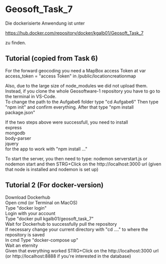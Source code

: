 # Geosoft_Task_7

Die dockerisierte Anwendung ist unter

https://hub.docker.com/repository/docker/kgalb01/Geosoft_Task_7

zu finden.

<h2>Tutorial (copied from Task 6)</h2>

For the forward geocoding you need a MapBox access Token at var access_token = "access Token" in /public/locationcreationmap

Also, due to the large size of node_modules we did not upload them. Instead, if you clone the whole Geosoftware-1 repository you have to go to the terminal in VS-Code.<br>
To change the path to the Aufgabe6 folder type "cd Aufgabe6"
Then type "npm init" and confirm everything.
After that type "npm install package.json"

If the two steps above were successfull, you need to install <br>
express <br>
mongodb <br>
body-parser <br>
jquery <br>
for the app to work with "npm install ..."

To start the server, you then need to type: nodemon serverstart.js or nodemon start and then STRG+Click on the http://localhost:3000 url (given that node is installed and nodemon is set up)

<h2>Tutorial 2 (For docker-version)</h2>
Download Dockerhub <br>
Open cmd (or Terminal on MacOS) <br>
Type "docker login" <br>
Login with your account <br>
Type "docker pull kgalb01/geosoft_task_7" <br>
Wait for Dockerhub to successfully pull the repository <br>
If necessary change your current directory with "cd ...." to where the repository is saved <br>
In cmd Type "docker-compose up" <br>
Wait an eternity <br>
Given that everything worked STRG+Click on the http://localhost:3000 url (or http://localhost:8888 if you're interested in the database)
